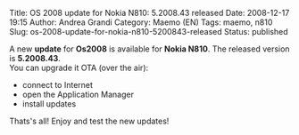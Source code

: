 Title: OS 2008 update for Nokia N810: 5.2008.43 released
Date: 2008-12-17 19:15
Author: Andrea Grandi
Category: Maemo (EN)
Tags: maemo, n810
Slug: os-2008-update-for-nokia-n810-5200843-released
Status: published

A new **update** for **Os2008** is available for **Nokia N810**. The
released version is **5.2008.43**.  
You can upgrade it OTA (over the air):

-   connect to Internet
-   open the Application Manager
-   install updates

Thats's all! Enjoy and test the new updates!
